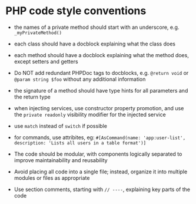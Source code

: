 # PHP code style conventions

- the names of a private method should start with an underscore, e.g. `_myPrivateMethod()`
- each class should have a docblock explaining what the class does
- each method should have a docblock explaining what the method does, except setters and getters
- Do NOT add redundant PHPDoc tags to docblocks, e.g. `@return void` or `@param string $foo` without any additional information
- the signature of a method should have type hints for all parameters and the return type 
- when injecting services, use constructor property promotion, and use the `private readonly` visibility modifier for the injected service  
- use `match` instead of `switch` if possible
- for commands, use attribites, eg: `#[AsCommand(name: 'app:user-list',  description: 'Lists all users in a table format')]`

- The code should be modular, with components logically separated to improve maintainability and reusability
- Avoid placing all code into a single file; instead, organize it into multiple modules or files as appropriate
- Use section comments, starting with `// ----`, explaining key parts of the code
